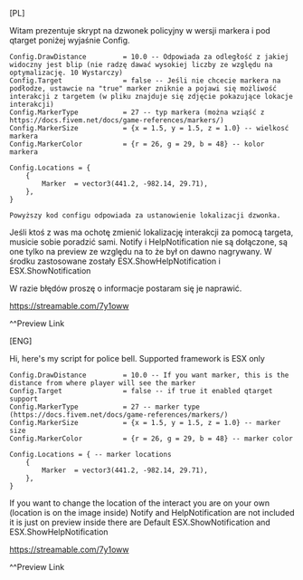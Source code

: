 [PL]

Witam prezentuje skrypt na dzwonek policyjny w wersji markera i pod qtarget poniżej wyjaśnie Config.

```
Config.DrawDistance         = 10.0 -- Odpowiada za odległość z jakiej widoczny jest blip (nie radzę dawać wysokiej liczby ze względu na optymalizację. 10 Wystarczy)
Config.Target               = false -- Jeśli nie chcecie markera na podłodze, ustawcie na "true" marker zniknie a pojawi się możliwość interakcji z targetem (w pliku znajduje się zdjęcie pokazujące lokacje interakcji)
Config.MarkerType           = 27 -- typ markera (można wziąść z https://docs.fivem.net/docs/game-references/markers/)
Config.MarkerSize           = {x = 1.5, y = 1.5, z = 1.0} -- wielkosć markera
Config.MarkerColor          = {r = 26, g = 29, b = 48} -- kolor markera

Config.Locations = {
    {
		Marker  = vector3(441.2, -982.14, 29.71),
	},
}

Powyższy kod configu odpowiada za ustanowienie lokalizacji dzwonka.
```

Jeśli ktoś z was ma ochotę zmienić lokalizację interakcji za pomocą targeta, musicie sobie poradzić sami.
Notify i HelpNotification nie są dołączone, są one tylko na preview ze względu na to że był on dawno nagrywany. W środku zastosowane zostały ESX.ShowHelpNotification i ESX.ShowNotification

W razie błędów proszę o informacje postaram się je naprawić.

https://streamable.com/7y1oww

^^Preview Link

[ENG]

Hi, here's my script for police bell. Supported framework is ESX only

```
Config.DrawDistance         = 10.0 -- If you want marker, this is the distance from where player will see the marker
Config.Target               = false -- if true it enabled qtarget support
Config.MarkerType           = 27 -- marker type (https://docs.fivem.net/docs/game-references/markers/)
Config.MarkerSize           = {x = 1.5, y = 1.5, z = 1.0} -- marker size
Config.MarkerColor          = {r = 26, g = 29, b = 48} -- marker color

Config.Locations = { -- marker locations
    {
		Marker  = vector3(441.2, -982.14, 29.71),
	},
}
```

If you want to change the location of the interact you are on your own (location is on the image inside)
Notify and HelpNotification are not included it is just on preview inside there are Default ESX.ShowNotification and ESX.ShowHelpNotification

https://streamable.com/7y1oww

^^Preview Link